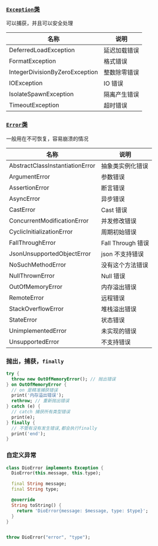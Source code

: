 ### [`Exception`类](https://api.dart.dev/stable/2.17.1/dart-core/Exception-class.html)

可以捕获，并且可以安全处理

| 名称                           | 说明         |
| ------------------------------ | ------------ |
| DeferredLoadException          | 延迟加载错误 |
| FormatException                | 格式错误     |
| IntegerDivisionByZeroException | 整数除零错误 |
| IOException                    | IO 错误      |
| IsolateSpawnException          | 隔离产生错误 |
| TimeoutException               | 超时错误     |

### [`Error`类](https://api.dart.dev/stable/2.17.1/dart-core/Error-class.html)

一般用在不可恢复，容易崩溃的情况

| 名称                            | 说明              |
| ------------------------------- | ----------------- |
| AbstractClassInstantiationError | 抽象类实例化错误  |
| ArgumentError                   | 参数错误          |
| AssertionError                  | 断言错误          |
| AsyncError                      | 异步错误          |
| CastError                       | Cast 错误         |
| ConcurrentModificationError     | 并发修改错误      |
| CyclicInitializationError       | 周期初始错误      |
| FallThroughError                | Fall Through 错误 |
| JsonUnsupportedObjectError      | json 不支持错误   |
| NoSuchMethodError               | 没有这个方法错误  |
| NullThrownError                 | Null 错误         |
| OutOfMemoryError                | 内存溢出错误      |
| RemoteError                     | 远程错误          |
| StackOverflowError              | 堆栈溢出错误      |
| StateError                      | 状态错误          |
| UnimplementedError              | 未实现的错误      |
| UnsupportedError                | 不支持错误        |

### 抛出，捕获，`finally`

```dart
try {
  throw new OutOfMemoryError(); // 抛出错误
} on OutOfMemoryError {
  // on 是精准捕获错误
  print('内存溢出错误');
  rethrow; // 重新抛出错误
} catch (e) {
  // catch 捕获所有类型错误
  print(e);
} finally {
  // 不管有没有发生错误,都会执行finally
  print('end');
}
```

### 自定义异常

```dart
class DioError implements Exception {
  DioError(this.message, this.type);

  final String message;
  final String type;

  @override
  String toString() {
    return 'DioError{message: $message, type: $type}';
  }
}


throw DioError("error", "type");
```
